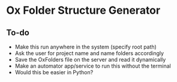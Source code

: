 
Ox Folder Structure Generator
=============================

## To-do

- Make this run anywhere in the system (specify root path)
- Ask the user for project name and name folders accordingly
- Save the OxFolders file on the server and read it dynamically
- Make an automator app/service to run this without the terminal
- Would this be easier in Python?
